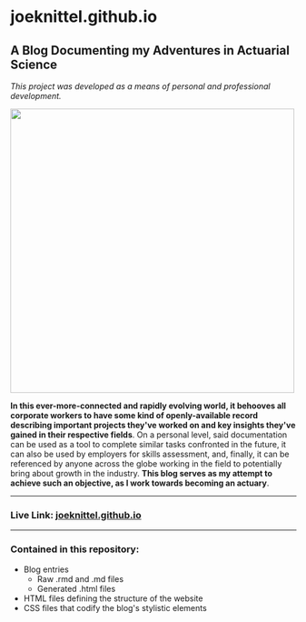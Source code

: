 # joeknittel.github.io

## A Blog Documenting my Adventures in Actuarial Science

*This project was developed as a means of personal and professional development.*

<img src = "https://joeknittel.github.io/images/soa.jpg" width = 500>

**In this ever-more-connected and rapidly evolving world, it behooves all corporate workers to have some kind of openly-available record describing important projects they've worked on and key insights they've gained in their respective fields**. On a personal level, said documentation can be used as a tool to complete similar tasks confronted in the future, it can also be used by employers for skills assessment, and, finally, it can be referenced by anyone across the globe working in the field to potentially bring about growth in the industry. **This blog serves as my attempt to achieve such an objective, as I work towards becoming an actuary**.

<hr>

### Live Link: <a href = "https://joeknittel.github.io/">joeknittel.github.io</a>

<hr>

### Contained in this repository:

- Blog entries
  - Raw .rmd and .md files 
  - Generated .html files
- HTML files defining the structure of the website
- CSS files that codify the blog's stylistic elements
